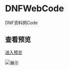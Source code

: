 # DNFWebCode
DNF资料网Code

## 查看预览
[进入预览](https://wumortal.github.io/DNFWebCode/index.html)

![展示](http://p0qwgum4m.bkt.clouddn.com/%E6%95%88%E6%9E%9C%E5%9B%BE.png?imageView2/1/w/500/q/91|watermark/2/text/d3UtbW9ydGFs/font/5a6L5L2T/fontsize/240/fill/I0ZDRjFGMQ==/dissolve/100/gravity/SouthEast/dx/10/dy/10)
